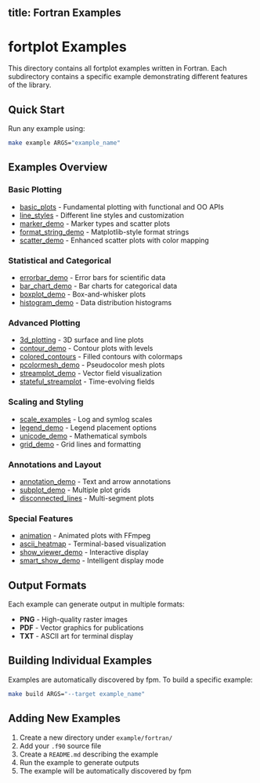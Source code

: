 title: Fortran Examples
---

# fortplot Examples

This directory contains all fortplot examples written in Fortran. Each subdirectory contains a specific example demonstrating different features of the library.

## Quick Start

Run any example using:

```bash
make example ARGS="example_name"
```

## Examples Overview

### Basic Plotting
- [basic_plots](./basic_plots/) - Fundamental plotting with functional and OO APIs
- [line_styles](./line_styles/) - Different line styles and customization
- [marker_demo](./marker_demo/) - Marker types and scatter plots
- [format_string_demo](./format_string_demo/) - Matplotlib-style format strings
- [scatter_demo](./scatter_demo/) - Enhanced scatter plots with color mapping

### Statistical and Categorical
- [errorbar_demo](./errorbar_demo/) - Error bars for scientific data
- [bar_chart_demo](./bar_chart_demo/) - Bar charts for categorical data
- [boxplot_demo](./boxplot_demo/) - Box-and-whisker plots
- [histogram_demo](./histogram_demo/) - Data distribution histograms

### Advanced Plotting
- [3d_plotting](./3d_plotting/) - 3D surface and line plots
- [contour_demo](./contour_demo/) - Contour plots with levels
- [colored_contours](./colored_contours/) - Filled contours with colormaps
- [pcolormesh_demo](./pcolormesh_demo/) - Pseudocolor mesh plots
- [streamplot_demo](./streamplot_demo/) - Vector field visualization
- [stateful_streamplot](./stateful_streamplot/) - Time-evolving fields

### Scaling and Styling
- [scale_examples](./scale_examples/) - Log and symlog scales
- [legend_demo](./legend_demo/) - Legend placement options
- [unicode_demo](./unicode_demo/) - Mathematical symbols
- [grid_demo](./grid_demo/) - Grid lines and formatting

### Annotations and Layout
- [annotation_demo](./annotation_demo/) - Text and arrow annotations
- [subplot_demo](./subplot_demo/) - Multiple plot grids
- [disconnected_lines](./disconnected_lines/) - Multi-segment plots

### Special Features
- [animation](./animation/) - Animated plots with FFmpeg
- [ascii_heatmap](./ascii_heatmap/) - Terminal-based visualization
- [show_viewer_demo](./show_viewer_demo/) - Interactive display
- [smart_show_demo](./smart_show_demo/) - Intelligent display mode

## Output Formats

Each example can generate output in multiple formats:
- **PNG** - High-quality raster images
- **PDF** - Vector graphics for publications
- **TXT** - ASCII art for terminal display

## Building Individual Examples

Examples are automatically discovered by fpm. To build a specific example:

```bash
make build ARGS="--target example_name"
```

## Adding New Examples

1. Create a new directory under `example/fortran/`
2. Add your `.f90` source file
3. Create a `README.md` describing the example
4. Run the example to generate outputs
5. The example will be automatically discovered by fpm